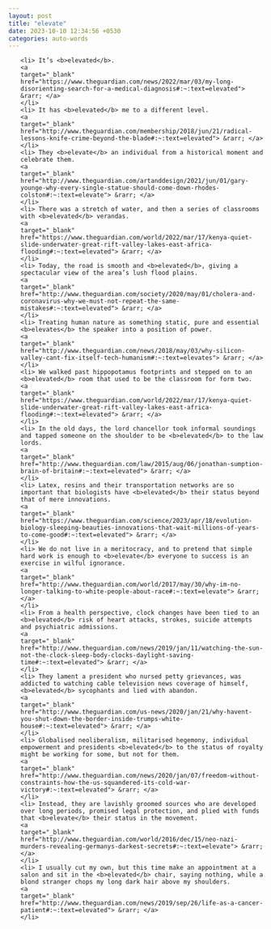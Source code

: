 ```yaml
---
layout: post
title: "elevate"
date: 2023-10-10 12:34:56 +0530
categories: auto-words
---
```

<ol>

    <li> It’s <b>elevated</b>.
    <a 
    target="_blank" 
    href="https://www.theguardian.com/news/2022/mar/03/my-long-disorienting-search-for-a-medical-diagnosis#:~:text=elevated"> &rarr; </a>
    </li>
    <li> It has <b>elevated</b> me to a different level.
    <a 
    target="_blank" 
    href="http://www.theguardian.com/membership/2018/jun/21/radical-lessons-knife-crime-beyond-the-blade#:~:text=elevated"> &rarr; </a>
    </li>
    <li> They <b>elevate</b> an individual from a historical moment and celebrate them.
    <a 
    target="_blank" 
    href="http://www.theguardian.com/artanddesign/2021/jun/01/gary-younge-why-every-single-statue-should-come-down-rhodes-colston#:~:text=elevate"> &rarr; </a>
    </li>
    <li> There was a stretch of water, and then a series of classrooms with <b>elevated</b> verandas.
    <a 
    target="_blank" 
    href="https://www.theguardian.com/world/2022/mar/17/kenya-quiet-slide-underwater-great-rift-valley-lakes-east-africa-flooding#:~:text=elevated"> &rarr; </a>
    </li>
    <li> Today, the road is smooth and <b>elevated</b>, giving a spectacular view of the area’s lush flood plains.
    <a 
    target="_blank" 
    href="http://www.theguardian.com/society/2020/may/01/cholera-and-coronavirus-why-we-must-not-repeat-the-same-mistakes#:~:text=elevated"> &rarr; </a>
    </li>
    <li> Treating human nature as something static, pure and essential <b>elevates</b> the speaker into a position of power.
    <a 
    target="_blank" 
    href="http://www.theguardian.com/news/2018/may/03/why-silicon-valley-cant-fix-itself-tech-humanism#:~:text=elevates"> &rarr; </a>
    </li>
    <li> We walked past hippopotamus footprints and stepped on to an <b>elevated</b> room that used to be the classroom for form two.
    <a 
    target="_blank" 
    href="https://www.theguardian.com/world/2022/mar/17/kenya-quiet-slide-underwater-great-rift-valley-lakes-east-africa-flooding#:~:text=elevated"> &rarr; </a>
    </li>
    <li> In the old days, the lord chancellor took informal soundings and tapped someone on the shoulder to be <b>elevated</b> to the law lords.
    <a 
    target="_blank" 
    href="http://www.theguardian.com/law/2015/aug/06/jonathan-sumption-brain-of-britain#:~:text=elevated"> &rarr; </a>
    </li>
    <li> Latex, resins and their transportation networks are so important that biologists have <b>elevated</b> their status beyond that of mere innovations.
    <a 
    target="_blank" 
    href="https://www.theguardian.com/science/2023/apr/18/evolution-biology-sleeping-beauties-innovations-that-wait-millions-of-years-to-come-good#:~:text=elevated"> &rarr; </a>
    </li>
    <li> We do not live in a meritocracy, and to pretend that simple hard work is enough to <b>elevate</b> everyone to success is an exercise in wilful ignorance.
    <a 
    target="_blank" 
    href="http://www.theguardian.com/world/2017/may/30/why-im-no-longer-talking-to-white-people-about-race#:~:text=elevate"> &rarr; </a>
    </li>
    <li> From a health perspective, clock changes have been tied to an <b>elevated</b> risk of heart attacks, strokes, suicide attempts and psychiatric admissions.
    <a 
    target="_blank" 
    href="http://www.theguardian.com/news/2019/jan/11/watching-the-sun-not-the-clock-sleep-body-clocks-daylight-saving-time#:~:text=elevated"> &rarr; </a>
    </li>
    <li> They lament a president who nursed petty grievances, was addicted to watching cable television news coverage of himself, <b>elevated</b> sycophants and lied with abandon.
    <a 
    target="_blank" 
    href="http://www.theguardian.com/us-news/2020/jan/21/why-havent-you-shut-down-the-border-inside-trumps-white-house#:~:text=elevated"> &rarr; </a>
    </li>
    <li> Globalised neoliberalism, militarised hegemony, individual empowerment and presidents <b>elevated</b> to the status of royalty might be working for some, but not for them.
    <a 
    target="_blank" 
    href="http://www.theguardian.com/news/2020/jan/07/freedom-without-constraints-how-the-us-squandered-its-cold-war-victory#:~:text=elevated"> &rarr; </a>
    </li>
    <li> Instead, they are lavishly groomed sources who are developed over long periods, promised legal protection, and plied with funds that <b>elevate</b> their status in the movement.
    <a 
    target="_blank" 
    href="http://www.theguardian.com/world/2016/dec/15/neo-nazi-murders-revealing-germanys-darkest-secrets#:~:text=elevate"> &rarr; </a>
    </li>
    <li> I usually cut my own, but this time make an appointment at a salon and sit in the <b>elevated</b> chair, saying nothing, while a blond stranger chops my long dark hair above my shoulders.
    <a 
    target="_blank" 
    href="http://www.theguardian.com/news/2019/sep/26/life-as-a-cancer-patient#:~:text=elevated"> &rarr; </a>
    </li>